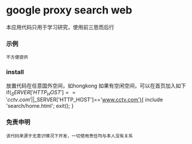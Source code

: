 google proxy search web
======

本应用代码只用于学习研究，使用前三思而后行
### 示例
    不方便提供

### install

放置代码在任意国外空间，如hongkong
如果有空闲空间，可以在首页加入如下
    if($_SERVER['HTTP_HOST']=='cctv.com'||$_SERVER['HTTP_HOST']=='www.cctv.com'){
        include 'search/home.html';
        exit();
    }


### 免责申明
    该代码来源于无意识情况下开发，一切使用责任均与本人没有关系
